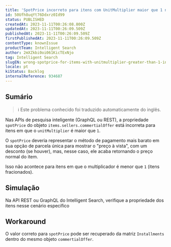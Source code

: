 ```yaml
---
title: 'SpotPrice incorreto para itens com UnitMultiplier maior que 1 nas APIs de pesquisa inteligente'
id: 50Ufh8uqYt76Ddxrz0Id99
status: PUBLISHED
createdAt: 2023-11-11T00:26:08.800Z
updatedAt: 2023-11-11T00:26:09.509Z
publishedAt: 2023-11-11T00:26:09.509Z
firstPublishedAt: 2023-11-11T00:26:09.509Z
contentType: knownIssue
productTeam: Intelligent Search
author: 2mXZkbi0oi061KicTExNjo
tag: Intelligent Search
slugEN: wrong-spotprice-for-items-with-unitmultiplier-greater-than-1-in-intelligent-search-apis
locale: pt
kiStatus: Backlog
internalReference: 934687
---
```


## Sumário

>ℹ️ Este problema conhecido foi traduzido automaticamente do inglês.


Nas APIs de pesquisa inteligente (GraphQL ou REST), a propriedade `spotPrice` do objeto `items.sellers.commertialOffer` está incorreta para itens em que o `unitMultiplier` é maior que `1`.

O `spotPrice` deveria representar o método de pagamento mais barato em sua opção de parcela única para mostrar o "preço à vista", com um desconto (se houver), mas, nesse caso, ele acaba retornando o preço normal do item.

Isso não acontece para itens em que o multiplicador é menor que `1` (itens fracionados).

## Simulação


Na API REST ou GraphQL do Intelligent Search, verifique a propriedade dos itens nesse cenário específico

## Workaround


O valor correto para `spotPrice` pode ser recuperado da matriz `Installments` dentro do mesmo objeto `commertialOffer`.




